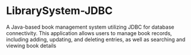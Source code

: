 # LibrarySystem-JDBC
A Java-based book management system utilizing JDBC for database connectivity. This application allows users to manage book records, including adding, updating, and deleting entries, as well as searching and viewing book details
